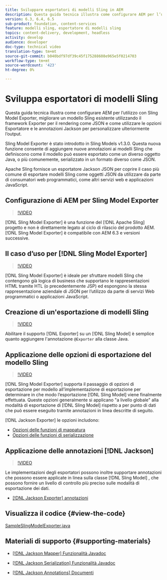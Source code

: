 ```yaml
---
title: Sviluppare esportatori di modelli Sling in AEM
description: Questa guida tecnica illustra come configurare AEM per l’utilizzo con Sling Model Exporter, migliorare un modello Sling esistente utilizzando il framework Exporter per il rendering come JSON e come utilizzare le opzioni Esportatore e le annotazioni Jackson per personalizzare ulteriormente l’output.
version: 6.3, 6.4, 6.5
sub-product: foundation, content-services
feature: modelli sling, esportatore di modelli sling
topics: content-delivery, development, headless
activity: develop
audience: developer
doc-type: technical video
translation-type: tm+mt
source-git-commit: b040bdf97df39c45f175288608e965e5f0214703
workflow-type: tm+mt
source-wordcount: '423'
ht-degree: 0%

---
```



# Sviluppa esportatori di modelli Sling

Questa guida tecnica illustra come configurare AEM per l’utilizzo con Sling Model Exporter, migliorare un modello Sling esistente utilizzando il framework Exporter per il rendering come JSON e come utilizzare le opzioni Esportatore e le annotazioni Jackson per personalizzare ulteriormente l’output.

Sling Model Exporter è stato introdotto in Sling Models v1.3.0. Questa nuova funzione consente di aggiungere nuove annotazioni ai modelli Sling che definiscono come il modello può essere esportato come un diverso oggetto Java, o più comunemente, serializzato in un formato diverso come JSON.

Apache Sling fornisce un esportatore Jackson JSON per coprire il caso più comune di esportare modelli Sling come oggetti JSON da utilizzare da parte di consumatori web programmatici, come altri servizi web e applicazioni JavaScript.

## Configurazione di AEM per Sling Model Exporter

>[!VIDEO](https://video.tv.adobe.com/v/16862/?quality=12&learn=on)

[!DNL Sling Model Exporter] è una funzione del  [!DNL Apache Sling] progetto e non è direttamente legato al ciclo di rilascio del prodotto AEM. [!DNL Sling Model Exporter] è compatibile con AEM 6.3 e versioni successive.

## Il caso d’uso per [!DNL Sling Model Exporter]

>[!VIDEO](https://video.tv.adobe.com/v/16863/?quality=12&learn=on)

[!DNL Sling Model Exporter] è ideale per sfruttare modelli Sling che contengono già logica di business che supportano le rappresentazioni HTML tramite HTL (o precedentemente JSP) ed espongono la stessa rappresentazione aziendale di JSON per l’utilizzo da parte di servizi Web programmatici o applicazioni JavaScript.

## Creazione di un&#39;esportazione di modelli Sling

>[!VIDEO](https://video.tv.adobe.com/v/16864/?quality=12&learn=on)

Abilitare il supporto [!DNL Exporter] su un [!DNL Sling Model] è semplice quanto aggiungere l&#39;annotazione `@Exporter` alla classe Java.

## Applicazione delle opzioni di esportazione del modello Sling

>[!VIDEO](https://video.tv.adobe.com/v/16865/?quality=12&learn=on)

[!DNL Sling Model Exporter] supporta il passaggio di opzioni di esportazione per modello all’implementazione di esportazione per determinare in che modo l’esportazione  [!DNL Sling Model] viene finalmente effettuata. Queste opzioni generalmente si applicano &quot;a livello globale&quot; alla modalità di esportazione di [!DNL Sling Model] rispetto a per punto di dati che può essere eseguito tramite annotazioni in linea descritte di seguito.

[!DNL Jackson Exporter] le opzioni includono:

* [Opzioni delle funzioni di mappatura](https://static.javadoc.io/com.fasterxml.jackson.core/jackson-databind/2.8.5/com/fasterxml/jackson/databind/MapperFeature.html)
* [Opzioni delle funzioni di serializzazione](https://static.javadoc.io/com.fasterxml.jackson.core/jackson-databind/2.8.5/com/fasterxml/jackson/databind/SerializationFeature.html)

## Applicazione delle annotazioni [!DNL Jackson]

>[!VIDEO](https://video.tv.adobe.com/v/16866/?quality=12&learn=on)

Le implementazioni degli esportatori possono inoltre supportare annotazioni che possono essere applicate in linea sulla classe [!DNL Sling Model] , che possono fornire un livello di controllo più preciso sulle modalità di esportazione dei dati.

* [[!DNL Jackson Exporter] annotazioni](https://github.com/FasterXML/jackson-annotations/wiki/Jackson-Annotations)

## Visualizza il codice {#view-the-code}

[SampleSlingModelExporter.java](https://github.com/Adobe-Consulting-Services/acs-aem-samples/blob/master/core/src/main/java/com/adobe/acs/samples/models/SampleSlingModelExporter.java)

## Materiali di supporto {#supporting-materials}

* [[!DNL Jackson Mapper] Funzionalità Javadoc](https://static.javadoc.io/com.fasterxml.jackson.core/jackson-databind/2.8.5/com/fasterxml/jackson/databind/MapperFeature.html)
* [[!DNL Jackson Serialization] Funzionalità Javadoc](https://static.javadoc.io/com.fasterxml.jackson.core/jackson-databind/2.8.5/com/fasterxml/jackson/databind/SerializationFeature.html)

* [[!DNL Jackson Annotations] Documenti](https://github.com/FasterXML/jackson-annotations/wiki/Jackson-Annotations)
